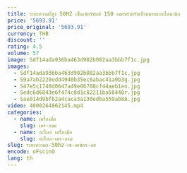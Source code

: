 ```yaml
---
title: ระยะความถี่สูง 50HZ เซ็นเซอร์พัลส์ 150 เมตรสําหรับเป้าหมายแบบไดนามิก
price: '5693.91'
price_original: '5693.91'
currency: THB
discount: ''
rating: 4.5
volume: 57
image: Sdf14ada936ba463d902b082aa3bbb7f1c.jpg
images:
  - Sdf14ada936ba463d902b082aa3bbb7f1c.jpg
  - S9a7ab2220edd4940b35ec6abac41a0b3g.jpg
  - S47e5c1740d0647a49e06708cf44aeb1en.jpg
  - Sedc6d6843e6f474c8d1c82211ba58440r.jpg
  - Sae014d9bfb2a4caca3a130edba559ab8A.jpg
video: 4000264862145.mp4
categories:
  - name: เครื่องมือ
    slug: เคร-องม
  - name: อะไหล่ เครื่องมือ
    slug: อะไหล-เคร-องม
slug: ระยะความถ-50hz-เซ-นเซอร-ลส
encode: oFscinO
lang: th
---
```

  